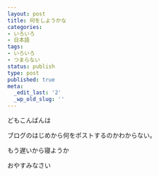 ```yaml
---
layout: post
title: 何をしようかな
categories:
- いろいろ
- 日本語
tags:
- いろいろ
- つまらない
status: publish
type: post
published: true
meta:
  _edit_last: '2'
  _wp_old_slug: ''
---
```

どもこんばんは

ブログのはじめから何をポストするのかわからない。

もう遅いから寝ようか

おやすみなさい
